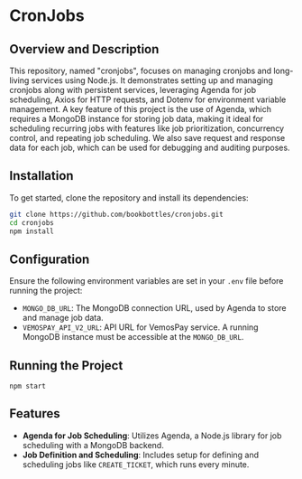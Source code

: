 # CronJobs

## Overview and Description
This repository, named "cronjobs", focuses on managing cronjobs and long-living services using Node.js. It demonstrates setting up and managing cronjobs along with persistent services, leveraging Agenda for job scheduling, Axios for HTTP requests, and Dotenv for environment variable management. A key feature of this project is the use of Agenda, which requires a MongoDB instance for storing job data, making it ideal for scheduling recurring jobs with features like job prioritization, concurrency control, and repeating job scheduling. We also save request and response data for each job, which can be used for debugging and auditing purposes.


## Installation
To get started, clone the repository and install its dependencies:
```bash
git clone https://github.com/bookbottles/cronjobs.git
cd cronjobs
npm install
```

## Configuration
Ensure the following environment variables are set in your `.env` file before running the project:
- `MONGO_DB_URL`: The MongoDB connection URL, used by Agenda to store and manage job data.
- `VEMOSPAY_API_V2_URL`: API URL for VemosPay service.
A running MongoDB instance must be accessible at the `MONGO_DB_URL`.

## Running the Project
`npm start`

## Features
- **Agenda for Job Scheduling**: Utilizes Agenda, a Node.js library for job scheduling with a MongoDB backend.
- **Job Definition and Scheduling**: Includes setup for defining and scheduling jobs like `CREATE_TICKET`, which runs every minute.
